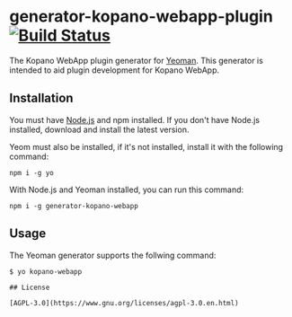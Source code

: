 # generator-kopano-webapp-plugin [![Build Status](https://secure.travis-ci.org/jelly/generator-kopano-webapp-plugin.png?branch=master)](https://travis-ci.org/jelly/generator-kopano-webapp-plugin)

The Kopano WebApp plugin generator for [Yeoman](http://yeoman.io). This generator is intended to aid plugin development for Kopano WebApp.

## Installation

You must have [Node.js](http://nodejs.org) and npm installed. If you don't have Node.js installed, download and install the latest version.

Yeom must also be installed, if it's not installed, install it with the following command:

```
npm i -g yo
```

With Node.js and Yeoman installed, you can run this command:

```
npm i -g generator-kopano-webapp
```

## Usage

The Yeoman generator supports the follwing command:

```
$ yo kopano-webapp

## License

[AGPL-3.0](https://www.gnu.org/licenses/agpl-3.0.en.html)
